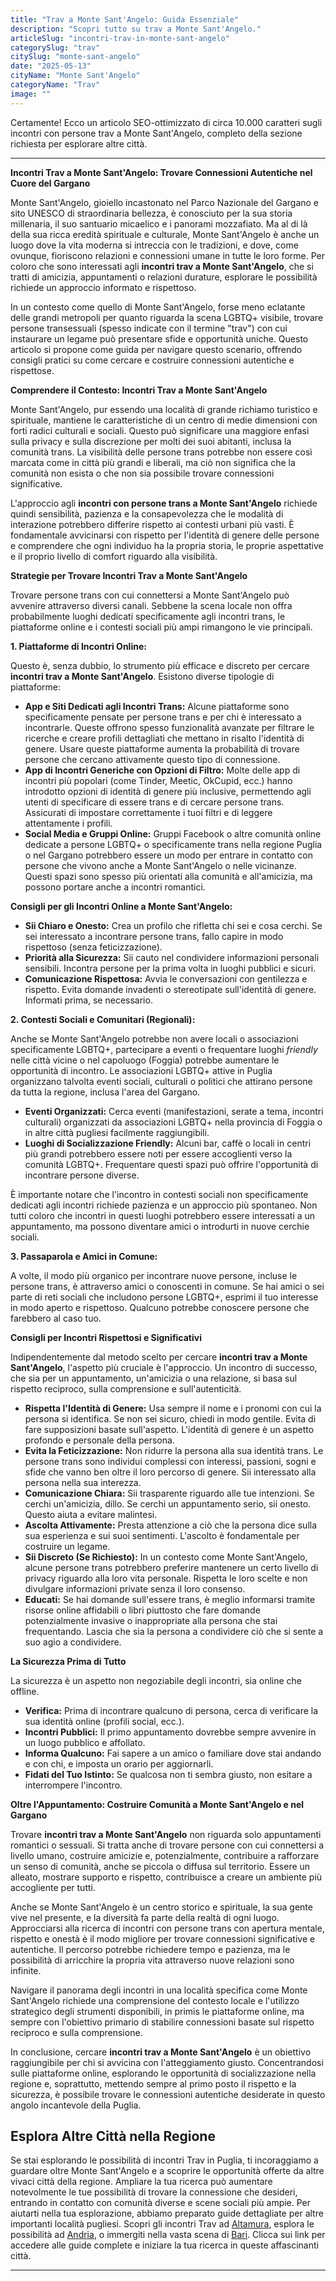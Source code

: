```yaml
---
title: "Trav a Monte Sant'Angelo: Guida Essenziale"
description: "Scopri tutto su trav a Monte Sant'Angelo."
articleSlug: "incontri-trav-in-monte-sant-angelo" 
categorySlug: "trav"
citySlug: "monte-sant-angelo"
date: "2025-05-13"
cityName: "Monte Sant'Angelo"
categoryName: "Trav"
image: ""
---
```


Certamente! Ecco un articolo SEO-ottimizzato di circa 10.000 caratteri sugli incontri con persone trav a Monte Sant'Angelo, completo della sezione richiesta per esplorare altre città.

---

**Incontri Trav a Monte Sant'Angelo: Trovare Connessioni Autentiche nel Cuore del Gargano**

Monte Sant'Angelo, gioiello incastonato nel Parco Nazionale del Gargano e sito UNESCO di straordinaria bellezza, è conosciuto per la sua storia millenaria, il suo santuario micaelico e i panorami mozzafiato. Ma al di là della sua ricca eredità spirituale e culturale, Monte Sant'Angelo è anche un luogo dove la vita moderna si intreccia con le tradizioni, e dove, come ovunque, fioriscono relazioni e connessioni umane in tutte le loro forme. Per coloro che sono interessati agli **incontri trav a Monte Sant'Angelo**, che si tratti di amicizia, appuntamenti o relazioni durature, esplorare le possibilità richiede un approccio informato e rispettoso.

In un contesto come quello di Monte Sant'Angelo, forse meno eclatante delle grandi metropoli per quanto riguarda la scena LGBTQ+ visibile, trovare persone transessuali (spesso indicate con il termine "trav") con cui instaurare un legame può presentare sfide e opportunità uniche. Questo articolo si propone come guida per navigare questo scenario, offrendo consigli pratici su come cercare e costruire connessioni autentiche e rispettose.

**Comprendere il Contesto: Incontri Trav a Monte Sant'Angelo**

Monte Sant'Angelo, pur essendo una località di grande richiamo turistico e spirituale, mantiene le caratteristiche di un centro di medie dimensioni con forti radici culturali e sociali. Questo può significare una maggiore enfasi sulla privacy e sulla discrezione per molti dei suoi abitanti, inclusa la comunità trans. La visibilità delle persone trans potrebbe non essere così marcata come in città più grandi e liberali, ma ciò non significa che la comunità non esista o che non sia possibile trovare connessioni significative.

L'approccio agli **incontri con persone trans a Monte Sant'Angelo** richiede quindi sensibilità, pazienza e la consapevolezza che le modalità di interazione potrebbero differire rispetto ai contesti urbani più vasti. È fondamentale avvicinarsi con rispetto per l'identità di genere delle persone e comprendere che ogni individuo ha la propria storia, le proprie aspettative e il proprio livello di comfort riguardo alla visibilità.

**Strategie per Trovare Incontri Trav a Monte Sant'Angelo**

Trovare persone trans con cui connettersi a Monte Sant'Angelo può avvenire attraverso diversi canali. Sebbene la scena locale non offra probabilmente luoghi dedicati specificamente agli incontri trans, le piattaforme online e i contesti sociali più ampi rimangono le vie principali.

**1. Piattaforme di Incontri Online:**

Questo è, senza dubbio, lo strumento più efficace e discreto per cercare **incontri trav a Monte Sant'Angelo**. Esistono diverse tipologie di piattaforme:

*   **App e Siti Dedicati agli Incontri Trans:** Alcune piattaforme sono specificamente pensate per persone trans e per chi è interessato a incontrarle. Queste offrono spesso funzionalità avanzate per filtrare le ricerche e creare profili dettagliati che mettano in risalto l'identità di genere. Usare queste piattaforme aumenta la probabilità di trovare persone che cercano attivamente questo tipo di connessione.
*   **App di Incontri Generiche con Opzioni di Filtro:** Molte delle app di incontri più popolari (come Tinder, Meetic, OkCupid, ecc.) hanno introdotto opzioni di identità di genere più inclusive, permettendo agli utenti di specificare di essere trans e di cercare persone trans. Assicurati di impostare correttamente i tuoi filtri e di leggere attentamente i profili.
*   **Social Media e Gruppi Online:** Gruppi Facebook o altre comunità online dedicate a persone LGBTQ+ o specificamente trans nella regione Puglia o nel Gargano potrebbero essere un modo per entrare in contatto con persone che vivono anche a Monte Sant'Angelo o nelle vicinanze. Questi spazi sono spesso più orientati alla comunità e all'amicizia, ma possono portare anche a incontri romantici.

**Consigli per gli Incontri Online a Monte Sant'Angelo:**

*   **Sii Chiaro e Onesto:** Crea un profilo che rifletta chi sei e cosa cerchi. Se sei interessato a incontrare persone trans, fallo capire in modo rispettoso (senza feticizzazione).
*   **Priorità alla Sicurezza:** Sii cauto nel condividere informazioni personali sensibili. Incontra persone per la prima volta in luoghi pubblici e sicuri.
*   **Comunicazione Rispettosa:** Avvia le conversazioni con gentilezza e rispetto. Evita domande invadenti o stereotipate sull'identità di genere. Informati prima, se necessario.

**2. Contesti Sociali e Comunitari (Regionali):**

Anche se Monte Sant'Angelo potrebbe non avere locali o associazioni specificamente LGBTQ+, partecipare a eventi o frequentare luoghi *friendly* nelle città vicine o nel capoluogo (Foggia) potrebbe aumentare le opportunità di incontro. Le associazioni LGBTQ+ attive in Puglia organizzano talvolta eventi sociali, culturali o politici che attirano persone da tutta la regione, inclusa l'area del Gargano.

*   **Eventi Organizzati:** Cerca eventi (manifestazioni, serate a tema, incontri culturali) organizzati da associazioni LGBTQ+ nella provincia di Foggia o in altre città pugliesi facilmente raggiungibili.
*   **Luoghi di Socializzazione Friendly:** Alcuni bar, caffè o locali in centri più grandi potrebbero essere noti per essere accoglienti verso la comunità LGBTQ+. Frequentare questi spazi può offrire l'opportunità di incontrare persone diverse.

È importante notare che l'incontro in contesti sociali non specificamente dedicati agli incontri richiede pazienza e un approccio più spontaneo. Non tutti coloro che incontri in questi luoghi potrebbero essere interessati a un appuntamento, ma possono diventare amici o introdurti in nuove cerchie sociali.

**3. Passaparola e Amici in Comune:**

A volte, il modo più organico per incontrare nuove persone, incluse le persone trans, è attraverso amici o conoscenti in comune. Se hai amici o sei parte di reti sociali che includono persone LGBTQ+, esprimi il tuo interesse in modo aperto e rispettoso. Qualcuno potrebbe conoscere persone che farebbero al caso tuo.

**Consigli per Incontri Rispettosi e Significativi**

Indipendentemente dal metodo scelto per cercare **incontri trav a Monte Sant'Angelo**, l'aspetto più cruciale è l'approccio. Un incontro di successo, che sia per un appuntamento, un'amicizia o una relazione, si basa sul rispetto reciproco, sulla comprensione e sull'autenticità.

*   **Rispetta l'Identità di Genere:** Usa sempre il nome e i pronomi con cui la persona si identifica. Se non sei sicuro, chiedi in modo gentile. Evita di fare supposizioni basate sull'aspetto. L'identità di genere è un aspetto profondo e personale della persona.
*   **Evita la Feticizzazione:** Non ridurre la persona alla sua identità trans. Le persone trans sono individui complessi con interessi, passioni, sogni e sfide che vanno ben oltre il loro percorso di genere. Sii interessato alla persona nella sua interezza.
*   **Comunicazione Chiara:** Sii trasparente riguardo alle tue intenzioni. Se cerchi un'amicizia, dillo. Se cerchi un appuntamento serio, sii onesto. Questo aiuta a evitare malintesi.
*   **Ascolta Attivamente:** Presta attenzione a ciò che la persona dice sulla sua esperienza e sui suoi sentimenti. L'ascolto è fondamentale per costruire un legame.
*   **Sii Discreto (Se Richiesto):** In un contesto come Monte Sant'Angelo, alcune persone trans potrebbero preferire mantenere un certo livello di privacy riguardo alla loro vita personale. Rispetta le loro scelte e non divulgare informazioni private senza il loro consenso.
*   **Educati:** Se hai domande sull'essere trans, è meglio informarsi tramite risorse online affidabili o libri piuttosto che fare domande potenzialmente invasive o inappropriate alla persona che stai frequentando. Lascia che sia la persona a condividere ciò che si sente a suo agio a condividere.

**La Sicurezza Prima di Tutto**

La sicurezza è un aspetto non negoziabile degli incontri, sia online che offline.

*   **Verifica:** Prima di incontrare qualcuno di persona, cerca di verificare la sua identità online (profili social, ecc.).
*   **Incontri Pubblici:** Il primo appuntamento dovrebbe sempre avvenire in un luogo pubblico e affollato.
*   **Informa Qualcuno:** Fai sapere a un amico o familiare dove stai andando e con chi, e imposta un orario per aggiornarli.
*   **Fidati del Tuo Istinto:** Se qualcosa non ti sembra giusto, non esitare a interrompere l'incontro.

**Oltre l'Appuntamento: Costruire Comunità a Monte Sant'Angelo e nel Gargano**

Trovare **incontri trav a Monte Sant'Angelo** non riguarda solo appuntamenti romantici o sessuali. Si tratta anche di trovare persone con cui connettersi a livello umano, costruire amicizie e, potenzialmente, contribuire a rafforzare un senso di comunità, anche se piccola o diffusa sul territorio. Essere un alleato, mostrare supporto e rispetto, contribuisce a creare un ambiente più accogliente per tutti.

Anche se Monte Sant'Angelo è un centro storico e spirituale, la sua gente vive nel presente, e la diversità fa parte della realtà di ogni luogo. Approcciarsi alla ricerca di incontri con persone trans con apertura mentale, rispetto e onestà è il modo migliore per trovare connessioni significative e autentiche. Il percorso potrebbe richiedere tempo e pazienza, ma le possibilità di arricchire la propria vita attraverso nuove relazioni sono infinite.

Navigare il panorama degli incontri in una località specifica come Monte Sant'Angelo richiede una comprensione del contesto locale e l'utilizzo strategico degli strumenti disponibili, in primis le piattaforme online, ma sempre con l'obiettivo primario di stabilire connessioni basate sul rispetto reciproco e sulla comprensione.

In conclusione, cercare **incontri trav a Monte Sant'Angelo** è un obiettivo raggiungibile per chi si avvicina con l'atteggiamento giusto. Concentrandosi sulle piattaforme online, esplorando le opportunità di socializzazione nella regione e, soprattutto, mettendo sempre al primo posto il rispetto e la sicurezza, è possibile trovare le connessioni autentiche desiderate in questo angolo incantevole della Puglia.

## Esplora Altre Città nella Regione

Se stai esplorando le possibilità di incontri Trav in Puglia, ti incoraggiamo a guardare oltre Monte Sant'Angelo e a scoprire le opportunità offerte da altre vivaci città della regione. Ampliare la tua ricerca può aumentare notevolmente le tue possibilità di trovare la connessione che desideri, entrando in contatto con comunità diverse e scene sociali più ampie. Per aiutarti nella tua esplorazione, abbiamo preparato guide dettagliate per altre importanti località pugliesi. Scopri gli incontri Trav ad [Altamura](/altamura/trav/incontri-trav-in-altamura), esplora le possibilità ad [Andria](/andria/trav/incontri-trav-in-andria), o immergiti nella vasta scena di [Bari](/bari/trav/incontri-trav-in-bari). Clicca sui link per accedere alle guide complete e iniziare la tua ricerca in queste affascinanti città.

---
